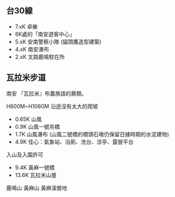 ## 台30線
* 7.xK 卓樂
* 6K處的「南安遊客中心」
* 5.xK 安南警察小隊 (貓頭鷹造型建築)
* 4.xK 南安瀑布
* 2.xK 叉路鹿鳴駐在所

## 瓦拉米步道
南安
『瓦拉米』布農族語的蕨類。

H600M~H1060M 沿途沒有太大的爬坡
* 0.65K 山風
* 0.9K 山風一號吊橋
* 1.7K 山風瀑布 (山風二號橋的橋頭石墩仍保留日據時期的水泥建物)
* 4.9K 佳心：氣象站、浴廁、洗台、涼亭、露營平台

入山及入園許可
* 9.4K 黃麻一號橋
* 13.6K 瓦拉米山屋

鹿鳴山
黃麻山
黃麻溪營地
